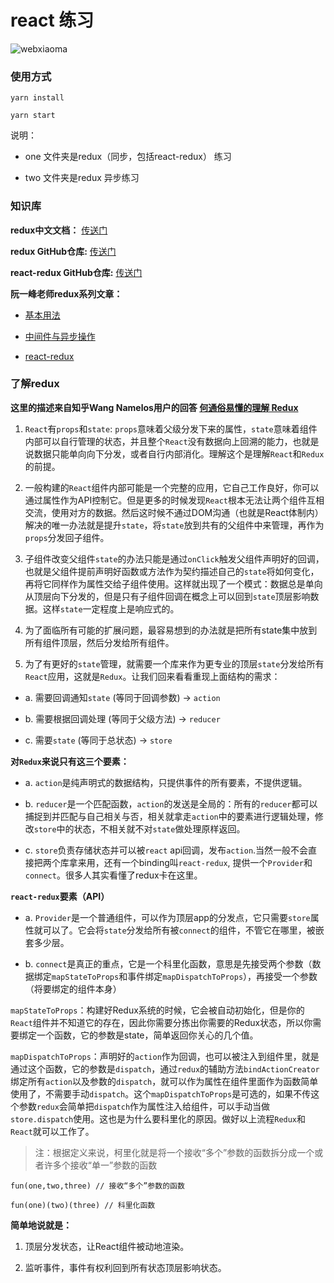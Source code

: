 # react 练习

![webxiaoma](https://webxiaoma.github.io/other/manong.jpg)


### 使用方式

```
yarn install

yarn start
```

说明：

- one 文件夹是redux（同步，包括react-redux） 练习

- two 文件夹是redux 异步练习



### 知识库

**redux中文文档：** [传送门](http://cn.redux.js.org/index.html)

**redux GitHub仓库:** [传送门](https://github.com/reactjs/redux)
 
**react-redux GitHub仓库:** [传送门](https://github.com/reactjs/react-redux)

**阮一峰老师redux系列文章：**

- [基本用法](http://www.ruanyifeng.com/blog/2016/09/redux_tutorial_part_one_basic_usages.html)

- [中间件与异步操作](http://www.ruanyifeng.com/blog/2016/09/redux_tutorial_part_two_async_operations.html)

- [react-redux](http://www.ruanyifeng.com/blog/2016/09/redux_tutorial_part_three_react-redux.html)


### 了解redux

 **这里的描述来自知乎Wang Namelos用户的回答 [何通俗易懂的理解 Redux](https://www.zhihu.com/question/41312576/answer/90782136)**


1. `React`有`props`和`state`: `props`意味着父级分发下来的属性，`state`意味着组件内部可以自行管理的状态，并且整个`React`没有数据向上回溯的能力，也就是说数据只能单向向下分发，或者自行内部消化。理解这个是理解`React`和`Redux`的前提。

2. 一般构建的`React`组件内部可能是一个完整的应用，它自己工作良好，你可以通过属性作为API控制它。但是更多的时候发现`React`根本无法让两个组件互相交流，使用对方的数据。然后这时候不通过DOM沟通（也就是React体制内）解决的唯一办法就是提升`state`，将`state`放到共有的父组件中来管理，再作为`props`分发回子组件。

3. 子组件改变父组件`state`的办法只能是通过`onClick`触发父组件声明好的回调，也就是父组件提前声明好函数或方法作为契约描述自己的`state`将如何变化，再将它同样作为属性交给子组件使用。这样就出现了一个模式：数据总是单向从顶层向下分发的，但是只有子组件回调在概念上可以回到`state`顶层影响数据。这样`state`一定程度上是响应式的。

4. 为了面临所有可能的扩展问题，最容易想到的办法就是把所有state集中放到所有组件顶层，然后分发给所有组件。

5. 为了有更好的`state`管理，就需要一个库来作为更专业的顶层`state`分发给所有`React`应用，这就是`Redux`。让我们回来看看重现上面结构的需求：

 - a. 需要回调通知`state` (等同于回调参数) -> `action`

 - b. 需要根据回调处理 (等同于父级方法) -> `reducer`

 - c. 需要`state` (等同于总状态) -> `store`
 

 **对`Redux`来说只有这三个要素：**
 
 - a. `action`是纯声明式的数据结构，只提供事件的所有要素，不提供逻辑。
 
 - b. `reducer`是一个匹配函数，`action`的发送是全局的：所有的`reducer`都可以捕捉到并匹配与自己相关与否，相关就拿走`action`中的要素进行逻辑处理，修改`store`中的状态，不相关就不对`state`做处理原样返回。
 
 - c. `store`负责存储状态并可以被`react` api回调，发布`action`.当然一般不会直接把两个库拿来用，还有一个binding叫`react-redux`, 提供一个`Provider`和`connect`。很多人其实看懂了redux卡在这里。
 
 **`react-redux`要素（API）**

 - a. `Provider`是一个普通组件，可以作为顶层app的分发点，它只需要`store`属性就可以了。它会将`state`分发给所有被`connect`的组件，不管它在哪里，被嵌套多少层。

 - b. `connect`是真正的重点，它是一个科里化函数，意思是先接受两个参数（数据绑定`mapStateToProps`和事件绑定`mapDispatchToProps`），再接受一个参数（将要绑定的组件本身）
 
 `mapStateToProps`：构建好Redux系统的时候，它会被自动初始化，但是你的`React`组件并不知道它的存在，因此你需要分拣出你需要的Redux状态，所以你需要绑定一个函数，它的参数是state，简单返回你关心的几个值。
 
 `mapDispatchToProps`：声明好的`action`作为回调，也可以被注入到组件里，就是通过这个函数，它的参数是`dispatch`，通过`redux`的辅助方法`bindActionCreator`绑定所有`action`以及参数的`dispatch`，就可以作为属性在组件里面作为函数简单使用了，不需要手动`dispatch`。这个`mapDispatchToProps`是可选的，如果不传这个参数`redux`会简单把`dispatch`作为属性注入给组件，可以手动当做`store.dispatch`使用。这也是为什么要科里化的原因。做好以上流程`Redux`和`React`就可以工作了。

 
 >注：根据定义来说，柯里化就是将一个接收“多个”参数的函数拆分成一个或者许多个接收“单一”参数的函数

 ```
 fun(one,two,three) // 接收“多个”参数的函数
 
 fun(one)(two)(three) // 科里化函数
 ```

 **简单地说就是：**
 
 1. 顶层分发状态，让React组件被动地渲染。
 
 2. 监听事件，事件有权利回到所有状态顶层影响状态。